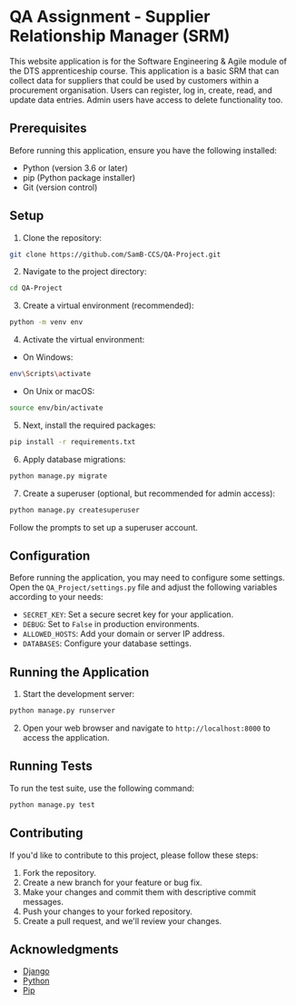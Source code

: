 # QA Assignment - Supplier Relationship Manager (SRM)

This website application is for the Software Engineering & Agile module of the DTS apprenticeship course. This application is a basic SRM that can collect data for suppliers that could be used by customers within a procurement organisation. Users can register, log in, create, read, and update data entries. Admin users have access to delete functionality too. 

## Prerequisites

Before running this application, ensure you have the following installed:

- Python (version 3.6 or later)
- pip (Python package installer)
- Git (version control)

## Setup

1. Clone the repository:
```bash
git clone https://github.com/SamB-CCS/QA-Project.git
```

2. Navigate to the project directory:
```bash
cd QA-Project
```

3. Create a virtual environment (recommended):
```bash
python -m venv env
```

4. Activate the virtual environment:
- On Windows:
```bash
env\Scripts\activate
```
- On Unix or macOS:
```bash
source env/bin/activate
```

5. Next, install the required packages:
```bash
pip install -r requirements.txt
```

6. Apply database migrations:
```bash
python manage.py migrate
```
7. Create a superuser (optional, but recommended for admin access):
```bash
python manage.py createsuperuser
```
Follow the prompts to set up a superuser account.

## Configuration

Before running the application, you may need to configure some settings. Open the `QA_Project/settings.py` file and adjust the following variables according to your needs:

- `SECRET_KEY`: Set a secure secret key for your application.
- `DEBUG`: Set to `False` in production environments.
- `ALLOWED_HOSTS`: Add your domain or server IP address.
- `DATABASES`: Configure your database settings.

## Running the Application

1. Start the development server:
```bash
python manage.py runserver
```
2. Open your web browser and navigate to `http://localhost:8000` to access the application.

## Running Tests

To run the test suite, use the following command:
```bash
python manage.py test
```
## Contributing

If you'd like to contribute to this project, please follow these steps:

1. Fork the repository.
2. Create a new branch for your feature or bug fix.
3. Make your changes and commit them with descriptive commit messages.
4. Push your changes to your forked repository.
5. Create a pull request, and we'll review your changes.

## Acknowledgments

- [Django](https://www.djangoproject.com/)
- [Python](https://www.python.org/)
- [Pip](https://pypi.org/project/pip/)